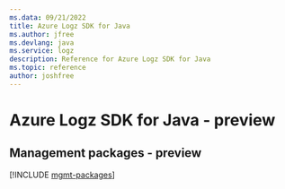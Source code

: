 ```yaml
---
ms.data: 09/21/2022
title: Azure Logz SDK for Java
ms.author: jfree
ms.devlang: java
ms.service: logz
description: Reference for Azure Logz SDK for Java
ms.topic: reference
author: joshfree
---
```

# Azure Logz SDK for Java - preview

## Management packages - preview
[!INCLUDE [mgmt-packages](logz-mgmt-index.md)]